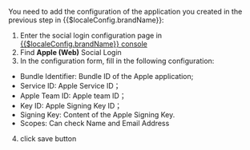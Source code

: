 <IntegrationDetailCard :title="`${$localeConfig.brandName} Fill in the Apple application configuration`">

You need to add the configuration of the application you created in the previous step in {{$localeConfig.brandName}}:

1. Enter the social login configuration page in [{{$localeConfig.brandName}} console](https://console.authing.cn)
2. Find **Apple (Web)** Social Login
3. In the configuration form, fill in the following configuration:

-   Bundle Identifier: Bundle ID of the Apple application;
-   Service ID: Apple Service ID；
-   Apple Team ID: Apple team ID；
-   Key ID: Apple Signing Key ID；
-   Signing Key: Content of the Apple Signing Key.
-   Scopes: Can check Name and Email Address

4. click save button

</IntegrationDetailCard>
